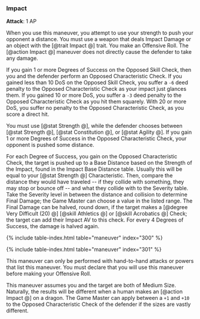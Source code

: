 ### Impact
**Attack**: 1 AP

When you use this maneuver, you attempt to use your strength to push your opponent a distance. You must use a weapon that deals Impact Damage or an object with the [@trait Impact @] trait. You make an Offensive Roll. The [@action Impact @] maneuver does not directly cause the defender to take any damage.

If you gain 1 or more Degrees of Success on the Opposed Skill Check, then you and the defender perform an Opposed Characteristic Check. If you gained less than 10 DoS on the Opposed Skill Check, you suffer a `-6` deed penalty to the Opposed Characteristic Check as your impact just glances them. If you gained 10 or more DoS, you suffer a `-3` deed penalty to the Opposed Characteristic Check as you hit them squarely. With 20 or more DoS, you suffer no penalty to the Opposed Characteristic Check, as you score a direct hit.

You must use [@stat Strength @], while the defender chooses between [@stat Strength @], [@stat Constitution @], or [@stat Agility @]. If you gain 1 or more Degrees of Success in the Opposed Characteristic Check, your opponent is pushed some distance. 

For each Degree of Success, you gain on the Opposed Characteristic Check, the target is pushed up to a Base Distance based on the Strength of the Impact, found in the Impact Base Distance table. Usually this will be equal to your [@stat Strength @] Characteristic. Then, compare the distance they would have traveled -- if they collide with something, they may stop or bounce off -- and what they collide with to the Severity table. Take the Severity level in between the distance and collision to determine Final Damage; the Game Master can choose a value in the listed range. The Final Damage can be halved, round down, if the target makes a [@degree Very Difficult (20) @] [@skill Athletics @] or [@skill Acrobatics @] Check; the target can add their Impact AV to this check. For every 4 Degrees of Success, the damage is halved again.

{% include table-index.html table="maneuver" index="300" %}

{% include table-index.html table="maneuver" index="301" %}

This maneuver can only be performed with hand-to-hand attacks or powers that list this maneuver. You must declare that you will use this maneuver before making your Offensive Roll.

This maneuver assumes you and the target are both of Medium Size. Naturally, the results will be different when a human makes an [@action Impact @] on a dragon. The Game Master can apply between a `+1` and `+10` to the Opposed Characteristic Check of the defender if the sizes are vastly different.